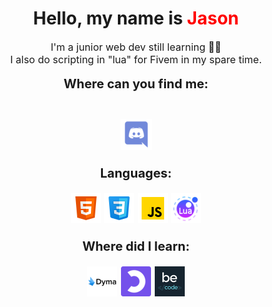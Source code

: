 # <div align="center">**Hello, my name is** <span style= "color: red">**Jason**</span></div>

 <div align="center" style="font-size : 16px"> I'm a junior web dev still learning 👨‍💻</div>  

<div align="center" style="font-size : 16px"> I also do scripting in "lua" for Fivem in my spare time.</div></br>


<div align="center" style="font-size : 20px"> <b>Where can you find me:</b>

</br>[![](./img/Logo_Discord.png)](https://discord.gg/J0K3RY#4801)  

**Languages:**  

![](img/icons8-html-48.png) ![](img/icons8-css-48.png) ![](img/icons8-js-48.png) ![](img/icons8-lua-language-64.png)  


**Where did I learn:**  

[![](img/dyma.png)](https://dyma.fr/r/61ecc958f71244b43f27cb37) [![](img/Logo_OpenClassrooms.png)](https://openclassrooms.com/) [![](img/becode.png)](https://becode.org/)</div>